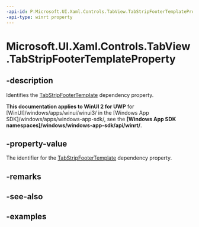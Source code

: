 ```yaml
---
-api-id: P:Microsoft.UI.Xaml.Controls.TabView.TabStripFooterTemplateProperty
-api-type: winrt property
---
```


# Microsoft.UI.Xaml.Controls.TabView.TabStripFooterTemplateProperty

<!--
public static Windows.UI.Xaml.DependencyProperty TabStripFooterTemplateProperty { get; }
-->

## -description

Identifies the [TabStripFooterTemplate](tabview_tabstripfootertemplate.md) dependency property.

**This documentation applies to WinUI 2 for UWP** for [WinUI]/windows/apps/winui/winui3/ in the [Windows App SDK]/windows/apps/windows-app-sdk/, see the **[Windows App SDK namespaces]/windows/windows-app-sdk/api/winrt/**.

## -property-value

The identifier for the [TabStripFooterTemplate](tabview_tabstripfootertemplate.md) dependency property.

## -remarks

## -see-also

## -examples


